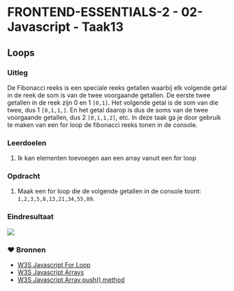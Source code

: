 # FRONTEND-ESSENTIALS-2 - 02-Javascript - Taak13

## Loops

### Uitleg

De Fibonacci reeks is een speciale reeks getallen waarbij elk volgende getal in de reek de som is van de twee voorgaande getallen. De eerste twee getallen in de reek zijn 0 en 1 `[0,1]`. Het volgende getal is de som van die twee, dus 1 `[0,1,1,]`. En het getal daarop is dus de soms van de twee voorgaande getallen, dus 2 `[0,1,1,2]`, etc. In deze taak ga je door gebruik te maken van een for loop de fibonacci reeks tonen in de console.

### Leerdoelen

1. Ik kan elementen toevoegen aan een array vanuit een for loop 

### Opdracht

1. Maak een for loop die de volgende getallen in de console toont: `1,2,3,5,8,13,21,34,55,89`.

### Eindresultaat

![](img/eindresultaat-fibonacci.jpg)
### :heart: Bronnen

* [W3S Javascript For Loop](https://www.w3schools.com/js/js_loop_for.asp)
* [W3S Javascript Arrays](https://www.w3schools.com/js/js_arrays.asp)  
* [W3S Javascript Array push() method](https://www.w3schools.com/jsref/jsref_push.asp)